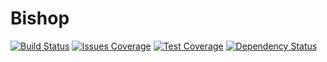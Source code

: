 # Bishop
[![Build Status][travis-image]][travis-url]
[![Issues Coverage][codecov-image]][codecov-url]
[![Test Coverage][codeclimate-image]][codeclimate-url]
[![Dependency Status][dependencyci-image]][dependencyci-url]

[travis-url]: https://travis-ci.org/serianox/bishop
[travis-image]: https://travis-ci.org/serianox/bishop.svg

[codecov-url]: https://codecov.io/gh/serianox/bishop
[codecov-image]: https://codecov.io/gh/serianox/bishop/branch/master/graph/badge.svg

[codeclimate-url]: https://codeclimate.com/github/serianox/bishop/issues
[codeclimate-image]: https://img.shields.io/codeclimate/issues/github/serianox/bishop.svg

[dependencyci-url]: https://dependencyci.com/github/serianox/bishop
[dependencyci-image]: https://dependencyci.com/github/serianox/bishop/badge
